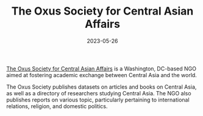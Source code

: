 ﻿---
title: "The Oxus Society for Central Asian Affairs"
linkTitle: "The Oxus Society for Central Asian Affairs"
contributor: ["Aizada Arystanbek"]
created: 2022-07-27
countries: ["Kazakhstan"]
category: ["regional NGO"]
tags: ["academic", "policy", "religion", "politics"]
date_start: [2020]
date_end: []
data_type: ["qualitative", "opinion", "news coverage"] 
language: ["English", "Russian", "Kazakh", "Kyrgyz", "Uzbek", "Tajik", "Turkmen", "Arabic"]
date: 2023-05-26
description: 
  Washington, DC-based NGO aimed at fostering academic exchange between Central Asia and the world
---

[The Oxus Society for Central Asian Affairs](https://oxussociety.org/) is a Washington, DC-based NGO aimed at fostering academic exchange between Central Asia and the world. 

The Oxus Society publishes datasets on articles and books on Central Asia, as well as a directory of researchers studying Central Asia. The NGO also publishes reports on various topic, particularly pertaining to international relations, religion, and domestic politics. 
